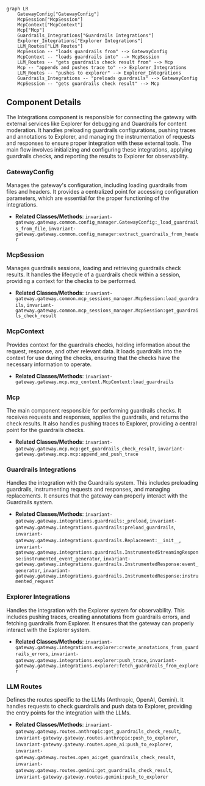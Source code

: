 ```mermaid
graph LR
    GatewayConfig["GatewayConfig"]
    McpSession["McpSession"]
    McpContext["McpContext"]
    Mcp["Mcp"]
    Guardrails_Integrations["Guardrails Integrations"]
    Explorer_Integrations["Explorer Integrations"]
    LLM_Routes["LLM Routes"]
    McpSession -- "loads guardrails from" --> GatewayConfig
    McpContext -- "loads guardrails into" --> McpSession
    LLM_Routes -- "gets guardrails check result from" --> Mcp
    Mcp -- "appends and pushes trace to" --> Explorer_Integrations
    LLM_Routes -- "pushes to explorer" --> Explorer_Integrations
    Guardrails_Integrations -- "preloads guardrails" --> GatewayConfig
    McpSession -- "gets guardrails check result" --> Mcp
```

## Component Details

The Integrations component is responsible for connecting the gateway with external services like Explorer for debugging and Guardrails for content moderation. It handles preloading guardrails configurations, pushing traces and annotations to Explorer, and managing the instrumentation of requests and responses to ensure proper integration with these external tools. The main flow involves initializing and configuring these integrations, applying guardrails checks, and reporting the results to Explorer for observability.

### GatewayConfig
Manages the gateway's configuration, including loading guardrails from files and headers. It provides a centralized point for accessing configuration parameters, which are essential for the proper functioning of the integrations.
- **Related Classes/Methods**: `invariant-gateway.gateway.common.config_manager.GatewayConfig:_load_guardrails_from_file`, `invariant-gateway.gateway.common.config_manager:extract_guardrails_from_header`

### McpSession
Manages guardrails sessions, loading and retrieving guardrails check results. It handles the lifecycle of a guardrails check within a session, providing a context for the checks to be performed.
- **Related Classes/Methods**: `invariant-gateway.gateway.common.mcp_sessions_manager.McpSession:load_guardrails`, `invariant-gateway.gateway.common.mcp_sessions_manager.McpSession:get_guardrails_check_result`

### McpContext
Provides context for the guardrails checks, holding information about the request, response, and other relevant data. It loads guardrails into the context for use during the checks, ensuring that the checks have the necessary information to operate.
- **Related Classes/Methods**: `invariant-gateway.gateway.mcp.mcp_context.McpContext:load_guardrails`

### Mcp
The main component responsible for performing guardrails checks. It receives requests and responses, applies the guardrails, and returns the check results. It also handles pushing traces to Explorer, providing a central point for the guardrails checks.
- **Related Classes/Methods**: `invariant-gateway.gateway.mcp.mcp:get_guardrails_check_result`, `invariant-gateway.gateway.mcp.mcp:append_and_push_trace`

### Guardrails Integrations
Handles the integration with the Guardrails system. This includes preloading guardrails, instrumenting requests and responses, and managing replacements. It ensures that the gateway can properly interact with the Guardrails system.
- **Related Classes/Methods**: `invariant-gateway.gateway.integrations.guardrails:_preload`, `invariant-gateway.gateway.integrations.guardrails:preload_guardrails`, `invariant-gateway.gateway.integrations.guardrails.Replacement:__init__`, `invariant-gateway.gateway.integrations.guardrails.InstrumentedStreamingResponse:instrumented_event_generator`, `invariant-gateway.gateway.integrations.guardrails.InstrumentedResponse:event_generator`, `invariant-gateway.gateway.integrations.guardrails.InstrumentedResponse:instrumented_request`

### Explorer Integrations
Handles the integration with the Explorer system for observability. This includes pushing traces, creating annotations from guardrails errors, and fetching guardrails from Explorer. It ensures that the gateway can properly interact with the Explorer system.
- **Related Classes/Methods**: `invariant-gateway.gateway.integrations.explorer:create_annotations_from_guardrails_errors`, `invariant-gateway.gateway.integrations.explorer:push_trace`, `invariant-gateway.gateway.integrations.explorer:fetch_guardrails_from_explorer`

### LLM Routes
Defines the routes specific to the LLMs (Anthropic, OpenAI, Gemini). It handles requests to check guardrails and push data to Explorer, providing the entry points for the integration with the LLMs.
- **Related Classes/Methods**: `invariant-gateway.gateway.routes.anthropic:get_guardrails_check_result`, `invariant-gateway.gateway.routes.anthropic:push_to_explorer`, `invariant-gateway.gateway.routes.open_ai:push_to_explorer`, `invariant-gateway.gateway.routes.open_ai:get_guardrails_check_result`, `invariant-gateway.gateway.routes.gemini:get_guardrails_check_result`, `invariant-gateway.gateway.routes.gemini:push_to_explorer`

